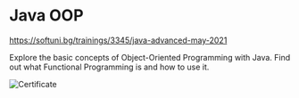  
#  Java OOP
https://softuni.bg/trainings/3345/java-advanced-may-2021

Explore the basic concepts of Object-Oriented Programming with Java. Find out what Functional Programming is and how to use it.

![Certificate](https://github.com/salichalak/SoftUni/blob/main/OOP/Java%20OOP%20-%20June%202021%20-%20Certificate.jpeg)
